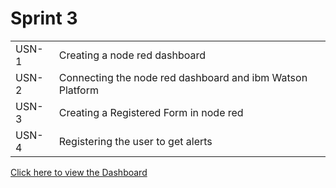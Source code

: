 <h1>Sprint 3 </h1>
<table>
  <tr>
    <td>USN-1</td>
    <td>Creating a node red dashboard </td>
  </tr>
  <tr>
<td>USN-2</td>
<td>Connecting the node red dashboard and ibm Watson Platform </td>
    </tr>
  <tr>
<td>USN-3</td>
<td>Creating a Registered Form in node red</td>
      </tr>
  <tr>
<td>USN-4</td>
<td>Registering the user to get alerts</td>
      </tr>
  </table>
  
  <a href="https://node-red-jleja-2022-11-04.eu-gb.mybluemix.net/ui"> Click here to view the Dashboard </a>

